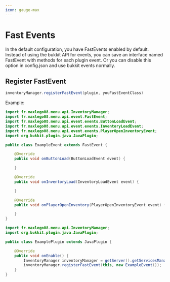 ```yaml
---
icon: gauge-max
---
```


# Fast Events

In the default configuration, you have FastEvents enabled by default. Instead of using the bukkit API for events, you can save an interface named FastEvent with methods for each plugin event. Or you can disable this option in config.json and use bukkit events normally.



## Register FastEvent

```java
inventoryManager.registerFastEvent(plugin, youFastEventClass)
```

Example:

```java
import fr.maxlego08.menu.api.InventoryManager;
import fr.maxlego08.menu.api.event.FastEvent;
import fr.maxlego08.menu.api.event.events.ButtonLoadEvent;
import fr.maxlego08.menu.api.event.events.InventoryLoadEvent;
import fr.maxlego08.menu.api.event.events.PlayerOpenInventoryEvent;
import org.bukkit.plugin.java.JavaPlugin;

public class ExampleEvent extends FastEvent {

    @Override
    public void onButtonLoad(ButtonLoadEvent event) {

    }

    @Override
    public void onInventoryLoad(InventoryLoadEvent event) {

    }

    @Override
    public void onPlayerOpenInventory(PlayerOpenInventoryEvent event) {

    }
}
```

```java
import fr.maxlego08.menu.api.InventoryManager;
import org.bukkit.plugin.java.JavaPlugin;

public class ExamplePlugin extends JavaPlugin {

    @Override
    public void onEnable() {
        InventoryManager inventoryManager = getServer().getServicesManager().getRegistration(InventoryManager.class).getProvider();
        inventoryManager.registerFastEvent(this, new ExampleEvent());
    }
}
```
